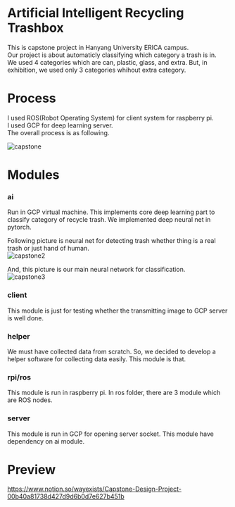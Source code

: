 # Artificial Intelligent Recycling Trashbox

This is capstone project in Hanyang University ERICA campus.  
Our project is about automaticly classifying which category a trash is in.  
We used 4 categories which are can, plastic, glass, and extra. But, in exhibition, we used only 3 categories whihout extra category.


# Process

I used ROS(Robot Operating System) for client system for raspberry pi.  
I used GCP for deep learning server.  
The overall process is as following.

![capstone](https://user-images.githubusercontent.com/26874750/59034404-f3a26b80-88a5-11e9-8edc-56cab6ffcc4d.PNG)

# Modules

### ai

Run in GCP virtual machine. This implements core deep learning part to classify category of recycle trash. We implemented deep neural net in pytorch.

Following picture is neural net for detecting trash whether thing is a real trash or just hand of human.    
![capstone2](https://user-images.githubusercontent.com/26874750/59036904-256a0100-88ab-11e9-9031-fa3a8050c61a.PNG)


And, this picture is our main neural network for classification.  
![capstone3](https://user-images.githubusercontent.com/26874750/59037385-1cc5fa80-88ac-11e9-85c2-d8a97389adae.PNG)


### client

This module is just for testing whether the transmitting image to GCP server is well done.


### helper

We must have collected data from scratch. So, we decided to develop a helper software for collecting data easily. This module is that.


### rpi/ros

This module is run in raspberry pi. In ros folder, there are 3 module which are ROS nodes.


### server

This module is run in GCP for opening server socket. This module have dependency on ai module.


# Preview

https://www.notion.so/wayexists/Capstone-Design-Project-00b40a81738d427d9d6b0d7e627b451b
